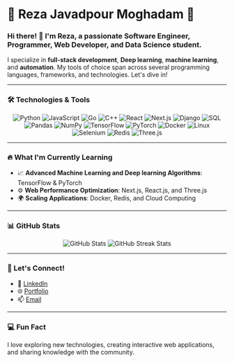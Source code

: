 # 🌟 Reza Javadpour Moghadam 🌟

### Hi there! 👋 I'm Reza, a passionate **Software Engineer**, **Programmer**, **Web Developer**, and **Data Science** student.

I specialize in **full-stack development**, **Deep learning**, **machine learning**, and **automation**. My tools of choice span across several programming languages, frameworks, and technologies. Let's dive in!

---

### 🛠️ Technologies & Tools

<p align="center">
  <img src="https://img.shields.io/badge/-Python-3776AB?logo=python&logoColor=white&style=for-the-badge" alt="Python" />
  <img src="https://img.shields.io/badge/-JavaScript-F7DF1E?logo=javascript&logoColor=black&style=for-the-badge" alt="JavaScript" />
  <img src="https://img.shields.io/badge/-Go-00ADD8?logo=go&logoColor=white&style=for-the-badge" alt="Go" />
  <img src="https://img.shields.io/badge/-C++-00599C?logo=cplusplus&logoColor=white&style=for-the-badge" alt="C++" />
  <img src="https://img.shields.io/badge/-React-61DAFB?logo=react&logoColor=black&style=for-the-badge" alt="React" />
  <img src="https://img.shields.io/badge/-Next.js-000000?logo=nextdotjs&logoColor=white&style=for-the-badge" alt="Next.js" />
  <img src="https://img.shields.io/badge/-Django-092E20?logo=django&logoColor=white&style=for-the-badge" alt="Django" />
  <img src="https://img.shields.io/badge/-SQL-4479A1?logo=postgresql&logoColor=white&style=for-the-badge" alt="SQL" />
  <img src="https://img.shields.io/badge/-Pandas-150458?logo=pandas&logoColor=white&style=for-the-badge" alt="Pandas" />
  <img src="https://img.shields.io/badge/-NumPy-013243?logo=numpy&logoColor=white&style=for-the-badge" alt="NumPy" />
  <img src="https://img.shields.io/badge/-TensorFlow-FF6F00?logo=tensorflow&logoColor=white&style=for-the-badge" alt="TensorFlow" />
  <img src="https://img.shields.io/badge/-PyTorch-EE4C2C?logo=pytorch&logoColor=white&style=for-the-badge" alt="PyTorch" />
  <img src="https://img.shields.io/badge/-Docker-2496ED?logo=docker&logoColor=white&style=for-the-badge" alt="Docker" />
  <img src="https://img.shields.io/badge/-Linux-FCC624?logo=linux&logoColor=black&style=for-the-badge" alt="Linux" />
  <img src="https://img.shields.io/badge/-Selenium-43B02A?logo=selenium&logoColor=white&style=for-the-badge" alt="Selenium" />
  <img src="https://img.shields.io/badge/-Redis-DC382D?logo=redis&logoColor=white&style=for-the-badge" alt="Redis" />
  <img src="https://img.shields.io/badge/-Three.js-000000?logo=threedotjs&logoColor=white&style=for-the-badge" alt="Three.js" />
</p>

---

### 🔥 What I'm Currently Learning

- 📈 **Advanced Machine Learning and Deep learning Algorithms**: TensorFlow & PyTorch
- ⚙️ **Web Performance Optimization**: Next.js, React.js, and Three.js
- 🌍 **Scaling Applications**: Docker, Redis, and Cloud Computing

---

### 📊 GitHub Stats

<p align="center">
  <img src="https://github-readme-stats.vercel.app/api?username=rzaroz&show_icons=true&theme=radical" alt="GitHub Stats" />
  <img src="https://github-readme-streak-stats.herokuapp.com/?user=rzaroz&theme=radical" alt="GitHub Streak Stats" />
</p>

---

### 🚀 Let's Connect!

- 💼 [LinkedIn](https://www.linkedin.com/in/rzaroz)
- 🌐 [Portfolio](https://instagram.com/rzaroz)
- 📫 [Email](mailto:rezajvdpour@gmail.com)

---

### 💻 Fun Fact

I love exploring new technologies, creating interactive web applications, and sharing knowledge with the community.
